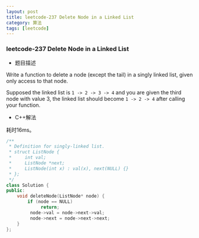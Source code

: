 ```yaml
---
layout: post
title: leetcode-237 Delete Node in a Linked List
category: 算法
tags: [leetcode]
---
```


### leetcode-237 Delete Node in a Linked List ###

* 题目描述

Write a function to delete a node (except the tail) in a singly linked list, given only access to that node.

Supposed the linked list is `1 -> 2 -> 3 -> 4` and you are given the third node with value 3, the linked list should become `1 -> 2 -> 4` after calling your function.

* C++解法

耗时16ms。

```cpp
/**
 * Definition for singly-linked list.
 * struct ListNode {
 *     int val;
 *     ListNode *next;
 *     ListNode(int x) : val(x), next(NULL) {}
 * };
 */
class Solution {
public:
    void deleteNode(ListNode* node) {
        if (node == NULL)
			 return;
		 node->val = node->next->val;
		 node->next = node->next->next;
    }
};
```
